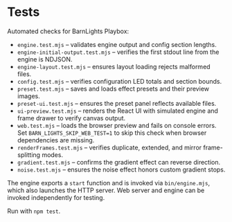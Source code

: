 # Tests

Automated checks for BarnLights Playbox:

- `engine.test.mjs` – validates engine output and config section lengths.
- `engine-initial-output.test.mjs` – verifies the first stdout line from the engine is NDJSON.
- `engine-layout.test.mjs` – ensures layout loading rejects malformed files.
- `config.test.mjs` – verifies configuration LED totals and section bounds.
- `preset.test.mjs` – saves and loads effect presets and their preview images.
- `preset-ui.test.mjs` – ensures the preset panel reflects available files.
- `ui-preview.test.mjs` – renders the React UI with simulated engine and frame drawer to verify canvas output.
- `web.test.mjs` – loads the browser preview and fails on console errors. Set `BARN_LIGHTS_SKIP_WEB_TEST=1` to skip this check when browser dependencies are missing.
- `renderFrames.test.mjs` – verifies duplicate, extended, and mirror frame-splitting modes.
- `gradient.test.mjs` – confirms the gradient effect can reverse direction.
- `noise.test.mjs` – ensures the noise effect honors custom gradient stops.

The engine exports a `start` function and is invoked via `bin/engine.mjs`, which also launches the HTTP server. Web server and engine can be invoked independently for testing.

Run with `npm test`.
